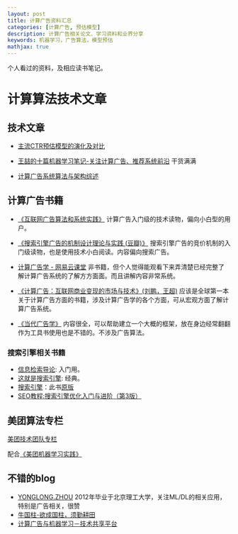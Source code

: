 ```yaml
---
layout: post
title: 计算广告资料汇总
categories: [计算广告, 预估模型]
description: 计算广告相关论文、学习资料和业界分享
keywords: 机器学习，广告算法，模型预估
mathjax: true
---
```


个人看过的资料，及相应读书笔记。

# 计算算法技术文章

## 技术文章
- [主流CTR预估模型的演化及对比](https://zhuanlan.zhihu.com/p/35465875)

- [王喆的十篇机器学习笔记-关注计算广告、推荐系统前沿](https://zhuanlan.zhihu.com/p/51117616)
干货满满
- [计算广告系统算法与架构综述](https://zhuanlan.zhihu.com/p/60544294)

## 计算广告书籍
- [《互联网广告算法和系统实践》](https://wenku.baidu.com/view/85835d51a76e58fafab003cf)
计算广告入门级的技术读物，偏向小白型的用户。

- [《搜索引擎广告的机制设计理论与实践 (豆瓣)》](https://book.douban.com/subject/5353670/)
搜索引擎广告的竞价机制的入门级读物，也是使用技术小白阅读。内容偏向搜索广告。
-  [计算广告学 - 网易云课堂](https://study.163.com/course/introduction/321007.htm)
非书籍，但个人觉得能观看下来弄清楚已经完整了解计算广告系统的了解方方面面。而且讲解内容非常系统。

-  [《计算广告：互联网商业变现的市场与技术》(刘鹏，王超)](http://item.jd.com/11765659.html#none)
应该是全球第一本关于计算广告方面的书籍，涉及计算广告学的各个方面，可从宏观方面了解计算广告系统。

- [《当代广告学》](https://book.douban.com/subject/1843327/)
内容很全，可以帮助建立一个大概的框架，放在身边经常翻翻作为工具书使用也是不错的。不涉及广告算法。

### 搜索引擎相关书籍

- [信息检索导论](http://book.douban.com/subject/5252170/): 入门用。
- [这就是搜索引擎](http://book.douban.com/subject/7006719/): 经典。
- [搜索引擎](http://book.douban.com/subject/4861766/)：此书[原版](http://book.douban.com/subject/4068099/)
- [SEO教程:搜索引擎优化入门与进阶（第3版）](http://www.ituring.com.cn/book/1456)

## 美团算法专栏

[美团技术团队专栏](https://tech.meituan.com/archives)

配合[《美团机器学习实践》](/Users/buaawht/books/广告/《美团机器学习实践》_美团算法团队.pdf)

## 不错的blog
- [YONGLONG.ZHOU](https://zhouyonglong.wordpress.com/)
2012年毕业于北京理工大学，关注ML/DL的相关应用，特别是广告相关，很赞
- [牛国柱-欲成国柱，须勤耕田](http://www.iamniu.com/)
- [计算广告与机器学习－技术共享平台](http://www.52caml.com/)



